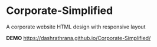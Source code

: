 # Corporate-Simplified
A corporate website HTML design with responsive layout

**DEMO**
https://dashrathrana.github.io/Corporate-Simplified/
